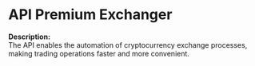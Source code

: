 # API Premium Exchanger

**Description:**  
The API enables the automation of cryptocurrency exchange processes, making trading operations faster and more convenient.